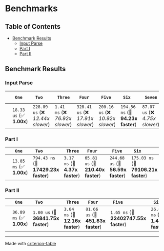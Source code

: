 # Benchmarks

## Table of Contents

- [Benchmark Results](#benchmark-results)
    - [Input Parse ](#input-parse-)
    - [Part I ](#part-i-)
    - [Part II ](#part-ii-)

## Benchmark Results

### Input Parse 

|        | ` One`                   | ` Two`                            | ` Three`                        | ` Four`                           | ` Five`                           | ` Six`                            | ` Seven`                        | ` Eight`                          | ` Nine`                           | ` Ten`                            | ` Eleven`                         | ` Twelve`                         | ` Thirteen`                       | ` Fourteen`                       | ` Fifteen`                        | ` Sixteen`                        | ` Seventeen`                      | ` Eighteen`                       | ` Nineteen`                       | ` Twenty`                         | ` TwentyOne`                      | ` TwentyTwo`                      | ` TwentyThree`                    | ` TwentyFour`                     | ` TwentyFive`                      |
|:-------|:-------------------------|:----------------------------------|:--------------------------------|:----------------------------------|:----------------------------------|:----------------------------------|:--------------------------------|:----------------------------------|:----------------------------------|:----------------------------------|:----------------------------------|:----------------------------------|:----------------------------------|:----------------------------------|:----------------------------------|:----------------------------------|:----------------------------------|:----------------------------------|:----------------------------------|:----------------------------------|:----------------------------------|:----------------------------------|:----------------------------------|:----------------------------------|:---------------------------------- |
|        | `18.33 us` (✅ **1.00x**) | `228.09 us` (❌ *12.44x slower*)   | `1.41 ms` (❌ *76.92x slower*)   | `328.41 us` (❌ *17.91x slower*)   | `200.16 us` (❌ *10.92x slower*)   | `194.56 ns` (🚀 **94.23x faster**) | `87.07 us` (❌ *4.75x slower*)   | `2.63 ns` (🚀 **6972.92x faster**) | `2.30 ns` (🚀 **7977.17x faster**) | `2.18 ns` (🚀 **8410.59x faster**) | `2.10 ns` (🚀 **8712.37x faster**) | `2.86 ns` (🚀 **6412.02x faster**) | `2.77 ns` (🚀 **6616.59x faster**) | `2.79 ns` (🚀 **6567.67x faster**) | `3.44 ns` (🚀 **5329.82x faster**) | `2.94 ns` (🚀 **6242.91x faster**) | `3.41 ns` (🚀 **5379.47x faster**) | `2.18 ns` (🚀 **8408.94x faster**) | `3.10 ns` (🚀 **5917.41x faster**) | `3.10 ns` (🚀 **5917.92x faster**) | `2.17 ns` (🚀 **8442.00x faster**) | `2.79 ns` (🚀 **6559.84x faster**) | `1.88 ns` (🚀 **9729.13x faster**) | `2.79 ns` (🚀 **6576.42x faster**) | `2.78 ns` (🚀 **6602.76x faster**)  |

### Part I 

|        | ` One`                   | ` Two`                               | ` Three`                       | ` Four`                           | ` Five`                           | ` Six`                               | ` Seven`                       | ` Eight`                             | ` Nine`                              | ` Ten`                               | ` Eleven`                            | ` Twelve`                            | ` Thirteen`                          | ` Fourteen`                          | ` Fifteen`                           | ` Sixteen`                           | ` Seventeen`                         | ` Eighteen`                          | ` Nineteen`                          | ` Twenty`                            | ` TwentyOne`                         | ` TwentyTwo`                         | ` TwentyThree`                       | ` TwentyFour`                        | ` TwentyFive`                         |
|:-------|:-------------------------|:-------------------------------------|:-------------------------------|:----------------------------------|:----------------------------------|:-------------------------------------|:-------------------------------|:-------------------------------------|:-------------------------------------|:-------------------------------------|:-------------------------------------|:-------------------------------------|:-------------------------------------|:-------------------------------------|:-------------------------------------|:-------------------------------------|:-------------------------------------|:-------------------------------------|:-------------------------------------|:-------------------------------------|:-------------------------------------|:-------------------------------------|:-------------------------------------|:-------------------------------------|:------------------------------------- |
|        | `13.85 ms` (✅ **1.00x**) | `794.43 ns` (🚀 **17429.23x faster**) | `3.17 ms` (🚀 **4.37x faster**) | `65.81 us` (🚀 **210.40x faster**) | `244.68 us` (🚀 **56.59x faster**) | `175.03 ns` (🚀 **79106.21x faster**) | `3.45 ms` (🚀 **4.01x faster**) | `1.63 ns` (🚀 **8515240.37x faster**) | `1.89 ns` (🚀 **7308551.93x faster**) | `1.95 ns` (🚀 **7094832.25x faster**) | `2.17 ns` (🚀 **6372913.79x faster**) | `2.24 ns` (🚀 **6187653.69x faster**) | `1.85 ns` (🚀 **7481844.42x faster**) | `1.81 ns` (🚀 **7645183.07x faster**) | `2.06 ns` (🚀 **6705284.02x faster**) | `1.59 ns` (🚀 **8704585.95x faster**) | `2.40 ns` (🚀 **5767793.68x faster**) | `2.22 ns` (🚀 **6230864.09x faster**) | `2.29 ns` (🚀 **6037991.38x faster**) | `2.44 ns` (🚀 **5672658.99x faster**) | `2.47 ns` (🚀 **5598258.95x faster**) | `2.74 ns` (🚀 **5060402.90x faster**) | `2.47 ns` (🚀 **5595374.08x faster**) | `2.47 ns` (🚀 **5595586.66x faster**) | `2.47 ns` (🚀 **5598004.17x faster**)  |

### Part II 

|        | ` One`                   | ` Two`                             | ` Three`                        | ` Four`                           | ` Five`                               | ` Six`                          | ` Seven`                              | ` Eight`                              | ` Nine`                               | ` Ten`                                | ` Eleven`                             | ` Twelve`                             | ` Thirteen`                           | ` Fourteen`                           | ` Fifteen`                            | ` Sixteen`                            | ` Seventeen`                          | ` Eighteen`                           | ` Nineteen`                           | ` Twenty`                             | ` TwentyOne`                          | ` TwentyTwo`                          | ` TwentyThree`                        | ` TwentyFour`                         | ` TwentyFive`                          |
|:-------|:-------------------------|:-----------------------------------|:--------------------------------|:----------------------------------|:--------------------------------------|:--------------------------------|:--------------------------------------|:--------------------------------------|:--------------------------------------|:--------------------------------------|:--------------------------------------|:--------------------------------------|:--------------------------------------|:--------------------------------------|:--------------------------------------|:--------------------------------------|:--------------------------------------|:--------------------------------------|:--------------------------------------|:--------------------------------------|:--------------------------------------|:--------------------------------------|:--------------------------------------|:--------------------------------------|:-------------------------------------- |
|        | `36.89 ms` (✅ **1.00x**) | `1.00 us` (🚀 **36841.75x faster**) | `3.04 ms` (🚀 **12.16x faster**) | `81.66 us` (🚀 **451.83x faster**) | `1.65 ns` (🚀 **22402747.55x faster**) | `26.08 ms` (✅ **1.41x faster**) | `1.84 ns` (🚀 **20101125.24x faster**) | `1.62 ns` (🚀 **22809476.47x faster**) | `2.06 ns` (🚀 **17938966.58x faster**) | `2.08 ns` (🚀 **17748023.96x faster**) | `2.79 ns` (🚀 **13229103.27x faster**) | `1.86 ns` (🚀 **19833739.90x faster**) | `2.79 ns` (🚀 **13227234.65x faster**) | `1.90 ns` (🚀 **19396877.77x faster**) | `2.39 ns` (🚀 **15414422.98x faster**) | `2.48 ns` (🚀 **14891952.25x faster**) | `1.55 ns` (🚀 **23845911.59x faster**) | `2.14 ns` (🚀 **17242902.00x faster**) | `2.27 ns` (🚀 **16221196.18x faster**) | `2.48 ns` (🚀 **14887927.17x faster**) | `2.29 ns` (🚀 **16091594.38x faster**) | `1.80 ns` (🚀 **20461843.42x faster**) | `2.01 ns` (🚀 **18393040.35x faster**) | `2.44 ns` (🚀 **15119776.34x faster**) | `2.72 ns` (🚀 **13546934.49x faster**)  |

---
Made with [criterion-table](https://github.com/nu11ptr/criterion-table)

